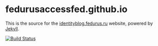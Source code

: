 # fedurusaccessfed.github.io 

This is the source for the [identityblog.fedurus.ru](http://identityblog.fedurus.ru) website, powered by [Jekyll](http://www.jekyllrb.com/).

[![Build Status](https://travis-ci.org/fedurusaccessfed/fedurusaccessfed.github.io.svg?branch=master)](https://travis-ci.org/fedurusaccessfed/fedurusaccessfed.github.io)

